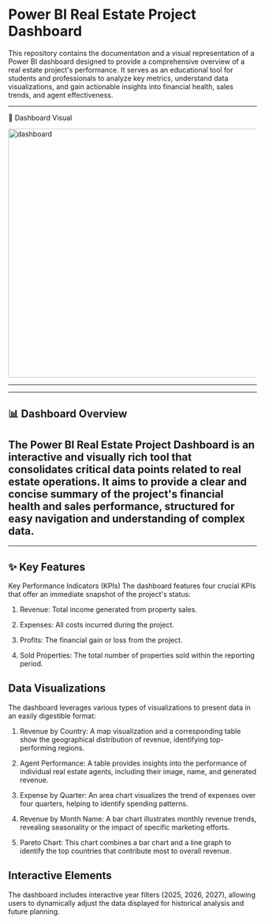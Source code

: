 # Power BI Real Estate Project Dashboard
This repository contains the documentation and a visual representation of a Power BI dashboard designed to provide a comprehensive overview of a real estate project's performance. It serves as an educational tool for students and professionals to analyze key metrics, understand data visualizations, and gain actionable insights into financial health, sales trends, and agent effectiveness.

---
📸 Dashboard Visual


<img width="893" height="505" alt="dashboard" src="https://github.com/user-attachments/assets/54f24efa-d378-4188-98d2-8b6648d629cb" />

---

---
## 📊 Dashboard Overview
The Power BI Real Estate Project Dashboard is an interactive and visually rich tool that consolidates critical data points related to real estate operations. It aims to provide a clear and concise summary of the project's financial health and sales performance, structured for easy navigation and understanding of complex data.
---

---
## ✨ Key Features
Key Performance Indicators (KPIs)
The dashboard features four crucial KPIs that offer an immediate snapshot of the project's status:

1.  Revenue: Total income generated from property sales.

2. Expenses: All costs incurred during the project.

3. Profits: The financial gain or loss from the project.

4. Sold Properties: The total number of properties sold within the reporting period.

## Data Visualizations
The dashboard leverages various types of visualizations to present data in an easily digestible format:

1. Revenue by Country: A map visualization and a corresponding table show the geographical distribution of revenue, identifying top-performing regions.

2. Agent Performance: A table provides insights into the performance of individual real estate agents, including their image, name, and generated revenue.

3. Expense by Quarter: An area chart visualizes the trend of expenses over four quarters, helping to identify spending patterns.

4. Revenue by Month Name: A bar chart illustrates monthly revenue trends, revealing seasonality or the impact of specific marketing efforts.

5. Pareto Chart: This chart combines a bar chart and a line graph to identify the top countries that contribute most to overall revenue.

## Interactive Elements
The dashboard includes interactive year filters (2025, 2026, 2027), allowing users to dynamically adjust the data displayed for historical analysis and future planning.




